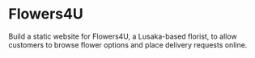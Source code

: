 # Flowers4U
Build a static website for Flowers4U, a Lusaka-based florist, to allow customers to browse flower options and place delivery requests online.

